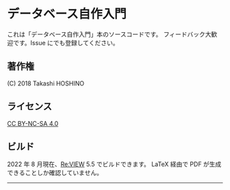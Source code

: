 # データベース自作入門

これは「データベース自作入門」本のソースコードです。
フィードバック大歓迎です。Issue にでも登録してください。

## 著作権

(C) 2018 Takashi HOSHINO

## ライセンス

[CC BY-NC-SA 4.0](https://creativecommons.org/licenses/by-nc-sa/4.0/deed.ja)

## ビルド

2022 年 8 月現在、[Re:VIEW](https://github.com/kmuto/review) 5.5 でビルドできます。
LaTeX 経由で PDF が生成できることしか確認していません。

-----

